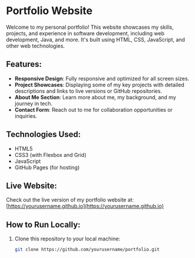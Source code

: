 # Portfolio Website

Welcome to my personal portfolio! This website showcases my skills, projects, and experience in software development, including web development, Java, and more. It's built using HTML, CSS, JavaScript, and other web technologies.

## Features:
- **Responsive Design**: Fully responsive and optimized for all screen sizes.
- **Project Showcases**: Displaying some of my key projects with detailed descriptions and links to live versions or GitHub repositories.
- **About Me Section**: Learn more about me, my background, and my journey in tech.
- **Contact Form**: Reach out to me for collaboration opportunities or inquiries.

## Technologies Used:
- HTML5
- CSS3 (with Flexbox and Grid)
- JavaScript
- GitHub Pages (for hosting)

## Live Website:
Check out the live version of my portfolio website at:  
[https://yourusername.github.io](https://yourusername.github.io)

## How to Run Locally:
1. Clone this repository to your local machine:
   ```bash
   git clone https://github.com/yourusername/portfolio.git

